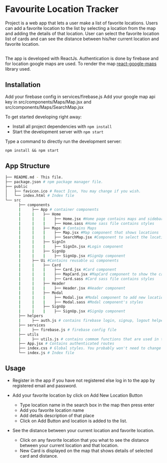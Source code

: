 # Favourite Location Tracker

Project is a web app that lets a user make a list of favorite locations. Users can add a favorite location to the list by selecting a location from the map and adding the details of that location.
User can select the favorite location list of cards and can see the distance between his/her current location and favorite location.

##

The app is developed with ReactJs. Authentication is done by firebase and for location google maps are used.
To render the map [react-google-maps](https://tomchentw.github.io/react-google-maps/) library used. 

## Installation

Add your firebase config in services/firebase.js
Add your google map api key in src/components/Maps/Map.jsx and src/components/Maps/SearchMap.jsx

To get started developing right away:

* Install all project dependencies with `npm install`
* Start the development server with `npm start`

Type a command to directly run the development server:
```
npm install && npm start
```

## App Structure
```bash
├── README.md - This file.
├── package.json # npm package manager file.
├── public
│   ├── favicon.ico # React Icon, You may change if you wish.
│   └── index.html # Index file
└── src
      ├── components
      |     ├── App # container components
      |     |    ├── Home
      |     |    |    ├── Home.jsx #Home page contains maps and sidebar
      |     |    |    ├── Home.sass #Home sass file contains styles
      |     |    ├── Maps # Contains Maps
      |     |    |    ├── Map.jsx #Map component that shows locations
      |     |    |    ├── SearchMap.jsx #Component to select the location from map
      |     |    ├── SignIn
      |     |    |    ├── SignIn.jsx #Login component
      |     |    ├── SignUp
      |     |    |    ├── SignUp.jsx #SignUp component
      |     ├── Ui #Contains reusable ui components
      |     |    ├── Card
      |     |    |    ├── Card.jsx #Card component
      |     |    |    ├── MapCard.jsx #MapCard component to show the card on map
      |     |    |    ├── Card.sass #Card sass file contains styles
      |     |    ├── Header
      |     |    |    ├── Header.jsx #Header component
      |     |    ├── Modal
      |     |    |    ├── Modal.jsx #Modal component to add new location
      |     |    |    ├── Modal.sass #Modal component's styles
      |     |    ├── SignUp
      |     |    |    ├── SignUp.jsx #SignUp component
      ├── helpers
      |     ├── auth.js # contains firebase login, signup, logout helper methods
      ├── services
      |     ├── firebase.js # firebase config file
      ├── utils
      |     ├── utils.js # contains commom functions that are used in the app
      ├── App.jsx # Contains authenticated routes
      ├── index.css # Global styles. You probably won't need to change anything here.
      └── index.js # Index file
```

## Usage


* Register in the app if you have not registered else log in to the app by registered email and password.


* Add your favorite location by click on Add New Location Button

    * Type location name in the search box in the map then press enter
    * Add you favorite location name
    * Add details description of that place 
    * Click on Add Button and location is added to the list.

* See the distance between your current location and favorite location.
    * Click on any favorite location that you what to see the distance between your current location and that location.
    * New Card is displayed on the map that shows details of selected card and distance.

